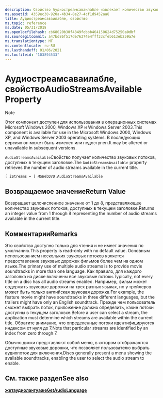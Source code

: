 ```yaml
---
description: Свойство Аудиостреамсаваилабле извлекает количество звуковых потоков, доступных в текущем заголовке.
ms.assetid: 4359ec30-920a-4b34-8e27-4cf1d9452aa8
title: Аудиостреамсаваилабле, свойство
ms.topic: reference
ms.date: 05/31/2018
ms.openlocfilehash: cb68020b30f4349fcbbb464150624d75250a0dbf
ms.sourcegitcommit: a47bd86f517de76374e4fff33cfeb613eb259a7e
ms.translationtype: MT
ms.contentlocale: ru-RU
ms.lasthandoff: 01/06/2021
ms.locfileid: "103894533"
---
```

# <a name="audiostreamsavailable-property"></a><span data-ttu-id="b535e-103">Аудиостреамсаваилабле, свойство</span><span class="sxs-lookup"><span data-stu-id="b535e-103">AudioStreamsAvailable Property</span></span>

> [!Note]  
> <span data-ttu-id="b535e-104">Этот компонент доступен для использования в операционных системах Microsoft Windows 2000, Windows XP и Windows Server 2003.</span><span class="sxs-lookup"><span data-stu-id="b535e-104">This component is available for use in the Microsoft Windows 2000, Windows XP, and Windows Server 2003 operating systems.</span></span> <span data-ttu-id="b535e-105">В последующих версиях он может быть изменен или недоступен.</span><span class="sxs-lookup"><span data-stu-id="b535e-105">It may be altered or unavailable in subsequent versions.</span></span>

 

<span data-ttu-id="b535e-106">`AudioStreamsAvailable`Свойство получает количество звуковых потоков, доступных в текущем заголовке.</span><span class="sxs-lookup"><span data-stu-id="b535e-106">The `AudioStreamsAvailable` property retrieves the number of audio streams available in the current title.</span></span>

``` syntax
[ iStreams = ] MSWebDVD.AudioStreamsAvailable
```

## <a name="return-value"></a><span data-ttu-id="b535e-107">Возвращаемое значение</span><span class="sxs-lookup"><span data-stu-id="b535e-107">Return Value</span></span>

<span data-ttu-id="b535e-108">Возвращает целочисленное значение от 1 до 8, представляющее количество звуковых потоков, доступных в текущем заголовке.</span><span class="sxs-lookup"><span data-stu-id="b535e-108">Returns an integer value from 1 through 8 representing the number of audio streams available in the current title.</span></span>

## <a name="remarks"></a><span data-ttu-id="b535e-109">Комментарии</span><span class="sxs-lookup"><span data-stu-id="b535e-109">Remarks</span></span>

<span data-ttu-id="b535e-110">Это свойство доступно только для чтения и не имеет значения по умолчанию.</span><span class="sxs-lookup"><span data-stu-id="b535e-110">This property is read-only with no default value.</span></span> <span data-ttu-id="b535e-111">Основным использованием нескольких звуковых потоков является предоставление звуковых дорожек фильмов более чем на одном языке.</span><span class="sxs-lookup"><span data-stu-id="b535e-111">The primary use of multiple audio streams is to provide movie soundtracks in more than one language.</span></span> <span data-ttu-id="b535e-112">Как правило, для каждого заголовка на диске включены все звуковые потоки.</span><span class="sxs-lookup"><span data-stu-id="b535e-112">Typically, not every title on a disc has all audio streams enabled.</span></span> <span data-ttu-id="b535e-113">Например, фильм может содержать звуковые дорожки на трех разных языках, но у трейлеров может быть только английская звуковая дорожка.</span><span class="sxs-lookup"><span data-stu-id="b535e-113">For example, the feature movie might have soundtracks in three different languages, but the trailers might have only an English soundtrack.</span></span> <span data-ttu-id="b535e-114">Прежде чем пользователь сможет выбрать поток, приложение должно определить, какие потоки доступны в текущем заголовке.</span><span class="sxs-lookup"><span data-stu-id="b535e-114">Before a user can select a stream, the application must determine which streams are available within the current title.</span></span> <span data-ttu-id="b535e-115">Обратите внимание, что определенные потоки идентифицируются индексом от нуля до 7.</span><span class="sxs-lookup"><span data-stu-id="b535e-115">Note that particular streams are identified by an index from zero through 7.</span></span>

<span data-ttu-id="b535e-116">Обычно диски представляют собой меню, в котором отображаются доступные звуковые дорожки, что позволяет пользователю выбрать аудиопоток для включения.</span><span class="sxs-lookup"><span data-stu-id="b535e-116">Discs generally present a menu showing the available soundtracks, enabling the user to select the audio stream to enable.</span></span>

## <a name="see-also"></a><span data-ttu-id="b535e-117">См. также раздел</span><span class="sxs-lookup"><span data-stu-id="b535e-117">See also</span></span>

<dl> <dt>

[<span data-ttu-id="b535e-118">**жетаудиолангуаже**</span><span class="sxs-lookup"><span data-stu-id="b535e-118">**GetAudioLanguage**</span></span>](getaudiolanguage-method.md)
</dt> </dl>

 

 



